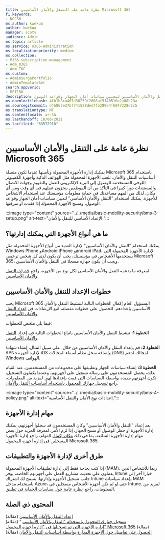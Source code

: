 ```yaml
---
title: نظرة عامة على التنقل والأمان الأساسيين Microsoft 365
f1.keywords:
- NOCSH
ms.author: kwekua
author: kwekua
manager: scotv
audience: Admin
ms.topic: article
ms.service: o365-administration
ms.localizationpriority: medium
ms.collection:
- M365-subscription-management
- Adm_O365
- Adm_TOC
ms.custom:
- AdminSurgePortfolio
- AdminTemplateSet
search.appverid:
- MET150
description: استخدم التنقل والأمان الأساسيين لتعيين سياسات أمان الجهاز وقواعد الوصول.
ms.openlocfilehash: 4fb1b8ca467d86259f2608af5140510a2a88b23a
ms.sourcegitcommit: d4b867e37bf741528ded7fb289e4f6847228d2c5
ms.translationtype: MT
ms.contentlocale: ar-SA
ms.lasthandoff: 10/06/2021
ms.locfileid: "63572918"
---
```

# <a name="overview-of-basic-mobility-and-security-for-microsoft-365"></a>نظرة عامة على التنقل والأمان الأساسيين Microsoft 365

يمكنك إدارة الأجهزة المحمولة وتأمينها عندما تكون متصلة Microsoft 365 باستخدام أساسيات التنقل والأمان. تلعب الأجهزة المحمولة مثل الهواتف الذكية وأجهزة الكمبيوتر اللوحي المستخدمة للوصول إلى البريد الإلكتروني للعمل والتقويم وجهات الاتصال والمستندات دورا كبيرا في التأكد من أن الموظفين ينجزون عملهم في أي وقت ومن أي مكان. لذلك من المهم مساعدتك في حماية معلومات مؤسستك عند استخدام الأشخاص للأجهزة. يمكنك استخدام "التنقل والأمان الأساسي" لتعيين سياسات أمان الجهاز وقواعد الوصول، ومسح الأجهزة المحمولة إذا فقدت أو سرقتها.

:::image type="content" source="../../media/basic-mobility-security/bms-3-setup.png" alt-text="الإعداد الأساسي للتنقل والأمان.":::

## <a name="what-types-of-devices-can-you-manage"></a>ما هي أنواع الأجهزة التي يمكنك إدارتها؟

يمكنك استخدام "التنقل والأمان الأساسيين" لإدارة العديد من أنواع الأجهزة المحمولة مثل Windows Phone وAndroid iPhone وandroid iPad. لإدارة الأجهزة المحمولة التي يستخدمها الأشخاص في مؤسستك، يجب أن يكون لدى كل شخص ترخيص Microsoft 365، ويجب أن يكون جهازه مسجلا في التنقل والأمان الأساسيين.

لمعرفة ما يدعمه التنقل والأمان الأساسي لكل نوع من الأجهزة، راجع  [قدرات التنقل والأمان الأساسيين](capabilities.md).

## <a name="setup-steps-for-basic-mobility-and-security"></a>خطوات الإعداد للتنقل والأمان الأساسيين

يجب Microsoft 365 المسؤول العام إكمال الخطوات التالية لتنشيط التنقل والأمان الأساسيين بإعدادهم. للحصول على خطوات مفصلة، اتبع الإرشادات في [إعداد التنقل والأمان الأساسيين](set-up.md). 

فيما يلي ملخص للخطوات:

**الخطوة 1:** تنشيط التنقل والأمان الأساسيين باتباع الخطوات التالية في إعداد  [التنقل والأمان الأساسيين](set-up.md).

**الخطوة 2:** قم بإعداد التنقل والأمان الأساسيين من خلال، على سبيل المثال، إنشاء شهادة APNs لإدارة أجهزة iOS وإضافة سجل نظام أسماء المجالات (DNS) لمجالك لدعم Windows الهواتف.

**الخطوة 3:** إنشاء سياسات الجهاز وتطبيقها على مجموعات من المستخدمين. عند القيام بذلك، يحصل المستخدمون على رسالة تسجيل على أجهزتهم، وعندما يكملون التسجيل، تكون أجهزتهم مقيدة بواسطة السياسات التي قمت بإعدادها لهم. لمزيد من المعلومات، راجع [تسجيل جهازك المحمول باستخدام أساسيات التنقل والأمان](enroll-your-mobile-device.md). 

:::image type="content" source="../../media/basic-mobility-security/bms-4-policy.png" alt-text="إعدادات نهج الأمان والتنقل الأساسية.":::

## <a name="device-management-tasks"></a>مهام إدارة الأجهزة

بعد إعداد "التنقل والأمان الأساسيين" وكان المستخدمون قد سجلوا أجهزتهم، يمكنك إدارة الأجهزة أو حظر الوصول أو مسح الجهاز، إذا لزم الأمر. لمعرفة المزيد حول بعض مهام إدارة الأجهزة الشائعة، بما في ذلك [مكان إكمال](manage-enrolled-devices.md) المهام، راجع إدارة الأجهزة المسجلين في إدارة أجهزة المحمول Microsoft 365.

## <a name="other-ways-to-manage-devices-and-apps"></a>طرق أخرى لإدارة الأجهزة والتطبيقات

إذا كنت بحاجة فقط إلى إدارة تطبيقات الأجهزة المحمولة (MAM)، ربما للأشخاص الذين يعملون على تحديث مشاريع العمل على أجهزتهم الخاصة، يوفر Intune خيارا آخر إلى جانب تسجيل الأجهزة وإدارتها. يسمح لك اشتراك Intune بإعداد سياسات MAM باستخدام مدخل Azure، حتى لو لم تكن أجهزة الأشخاص مسجلين في Intune. لمزيد من المعلومات، راجع  [نظرة عامة حول سياسات الحماية في تطبيق](/mem/intune/apps/app-protection-policy).

## <a name="related-content"></a>المحتوى ذي الصلة

[إعداد التنقل والأمان الأساسيين](set-up.md) (مقالة)\
[تسجيل جهازك المحمول باستخدام "التنقل والأمان الأساسي](enroll-your-mobile-device.md) " (مقالة)\
[إدارة الأجهزة التي تم تسجيلها في "إدارة أجهزة المحمول" Microsoft 365](manage-enrolled-devices.md) (مقالة)\
[الحصول على تفاصيل حول الأجهزة المدارة بواسطة أساسيات التنقل والأمان](get-details-about-managed-devices.md) (مقالة)